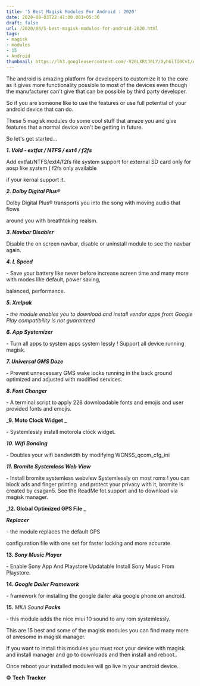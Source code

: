 ```yaml
---
title: '5 Best Magisk Modules For Android : 2020'
date: 2020-08-03T22:47:00.001+05:30
draft: false
url: /2020/08/5-best-magisk-modules-for-android-2020.html
tags: 
- magisk
- modules
- 15
- Android
thumbnail: https://lh3.googleusercontent.com/-V26LXRtJ0LY/XyhGlTI0CvI/AAAAAAAABWo/JaOS7vH_OdEFz-ziaUb52WMxbD2eMpYbACLcBGAsYHQ/s1600/IMG_20200802_174023_304-02-02.jpeg
---
```


The android is amazing platform for developers to customize it to the core as it gives more functionality possible to most of the devices even though the manufacturer can't give that can be possible by third party developer.

  

So if you are someone like to use the features or use full potential of your android device that can do.

  

These 5 magisk modules do some cool stuff that amaze you and give features that a normal device won't be getting in future.

  

So let's get started...

  

**_1\. Vold - extfat / NTFS / ext4 / f2fs_**

Add extfat/NTFS/ext4/f2fs file system support for external SD card only for aosp like system ( f2fs only available 

if your kernal support it.

**_2\. Dolby Digital Plus®_**

Dolby Digital Plus® transports you into the song with moving audio that flows

around you with breathtaking realsm.

**_3\. Navbar Disabler_**

Disable the on screen navbar, disable or uninstall module to see the navbar again.

  

**_4\. L Speed_**

\- Save your battery like never before increase screen time and many more with modes like default, power saving,

balanced, performance.

  

**_5\. Xmlpak_**

_**\-** the module enables you to download and install vendor apps from Google Play compatibility is not guaranteed_

**_6\. App Systemizer_**

\- Turn all apps to system apps system lessly ! Support all device running magisk.

**_7\. Universal GMS Doze_**

\- Prevent unnecessary GMS wake locks running in the back ground optimized and adjusted with modified services.

**_8\. Font Changer_**

\- A terminal script to apply 228 downloadable fonts and emojis and user provided fonts and emojis.

**_9\. Moto Clock Widget _**

\- Systemlessly install motorola clock widget.

**_10\. Wifi Bonding_**

\- Doubles your wifi bandwidth by modifying WCNSS\_qcom\_cfg\_ini

  

**_11\. Bromite Systemless Web View_**

\- Install bromite systemless webview Systemlessly on most roms ! you can block ads and finger printing  and protect your privacy with it, bromite is created by csagan5. See the ReadMe fot support and to download via magisk manager.

**_12\. Global Optimized GPS File _**

**_Replacer_**  

  

\- the module replaces the default GPS

configuration file with one set for faster locking and more accurate.

  

**13\. _Sony Music Player_**

  

\- Enable Sony App And Playstore Updatable Install Sony Music From Playstore.

  

**14\. _Google Dailer Framework_**

\- framework for installing the google dailer aka google phone on android.

**15\.** _MIUI_ _Sound_ **_Packs_**

_\-_ this module adds the nice miui 10 sound to any rom systemlessly.

  

This are 15 best and some of the magisk modules you can find many more of awesome in magisk manager.

  

If you want to install this modules you must root your device with magisk and install manager and go to downloads and then install and reboot..

  

Once reboot your installed modules will go live in your android device.

  

**©** **Tech** **Tracker**